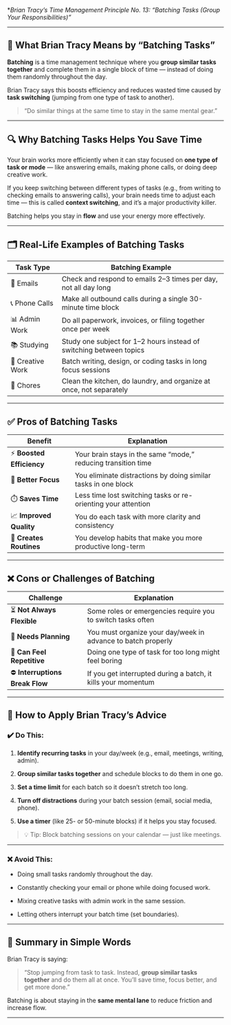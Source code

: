  **Brian Tracy’s Time Management Principle No. 13: 
	 *“Batching Tasks (Group Your Responsibilities)”** 

---

## 🧠 **What Brian Tracy Means by “Batching Tasks”**

**Batching** is a time management technique where you **group similar tasks together** and complete them in a single block of time — instead of doing them randomly throughout the day.

Brian Tracy says this boosts efficiency and reduces wasted time caused by **task switching** (jumping from one type of task to another).

> “Do similar things at the same time to stay in the same mental gear.”

---

## 🔍 **Why Batching Tasks Helps You Save Time**

Your brain works more efficiently when it can stay focused on **one type of task or mode** — like answering emails, making phone calls, or doing deep creative work.

If you keep switching between different types of tasks (e.g., from writing to checking emails to answering calls), your brain needs time to adjust each time — this is called **context switching**, and it’s a major productivity killer.

Batching helps you stay in **flow** and use your energy more effectively.

---

## 🗂️ **Real-Life Examples of Batching Tasks**

|Task Type|Batching Example|
|---|---|
|📧 Emails|Check and respond to emails 2–3 times per day, not all day long|
|📞 Phone Calls|Make all outbound calls during a single 30-minute time block|
|📊 Admin Work|Do all paperwork, invoices, or filing together once per week|
|📚 Studying|Study one subject for 1–2 hours instead of switching between topics|
|🧠 Creative Work|Batch writing, design, or coding tasks in long focus sessions|
|🧼 Chores|Clean the kitchen, do laundry, and organize at once, not separately|

---

## ✅ **Pros of Batching Tasks**

|Benefit|Explanation|
|---|---|
|⚡ **Boosted Efficiency**|Your brain stays in the same “mode,” reducing transition time|
|🧠 **Better Focus**|You eliminate distractions by doing similar tasks in one block|
|⏱️ **Saves Time**|Less time lost switching tasks or re-orienting your attention|
|📈 **Improved Quality**|You do each task with more clarity and consistency|
|🔄 **Creates Routines**|You develop habits that make you more productive long-term|

---

## ❌ **Cons or Challenges of Batching**

|Challenge|Explanation|
|---|---|
|⏳ **Not Always Flexible**|Some roles or emergencies require you to switch tasks often|
|🚧 **Needs Planning**|You must organize your day/week in advance to batch properly|
|🧘 **Can Feel Repetitive**|Doing one type of task for too long might feel boring|
|⛔ **Interruptions Break Flow**|If you get interrupted during a batch, it kills your momentum|

---

## 🧠 **How to Apply Brian Tracy’s Advice**

### ✔️ Do This:

1. **Identify recurring tasks** in your day/week (e.g., email, meetings, writing, admin).
    
2. **Group similar tasks together** and schedule blocks to do them in one go.
    
3. **Set a time limit** for each batch so it doesn’t stretch too long.
    
4. **Turn off distractions** during your batch session (email, social media, phone).
    
5. **Use a timer** (like 25- or 50-minute blocks) if it helps you stay focused.
    

> 💡 Tip: Block batching sessions on your calendar — just like meetings.

---

### ❌ Avoid This:

- Doing small tasks randomly throughout the day.
    
- Constantly checking your email or phone while doing focused work.
    
- Mixing creative tasks with admin work in the same session.
    
- Letting others interrupt your batch time (set boundaries).
    

---

## 📌 **Summary in Simple Words**

Brian Tracy is saying:

> “Stop jumping from task to task. Instead, **group similar tasks together** and do them all at once. You’ll save time, focus better, and get more done.”

Batching is about staying in the **same mental lane** to reduce friction and increase flow.

---

